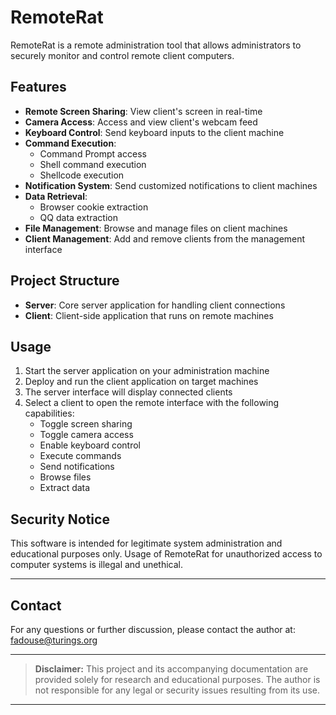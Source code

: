 # RemoteRat

RemoteRat is a remote administration tool that allows administrators to securely monitor and control remote client computers.

## Features

- **Remote Screen Sharing**: View client's screen in real-time
- **Camera Access**: Access and view client's webcam feed
- **Keyboard Control**: Send keyboard inputs to the client machine
- **Command Execution**: 
  - Command Prompt access
  - Shell command execution
  - Shellcode execution
- **Notification System**: Send customized notifications to client machines
- **Data Retrieval**:
  - Browser cookie extraction
  - QQ data extraction
- **File Management**: Browse and manage files on client machines
- **Client Management**: Add and remove clients from the management interface

## Project Structure

- **Server**: Core server application for handling client connections
- **Client**: Client-side application that runs on remote machines

## Usage

1. Start the server application on your administration machine
2. Deploy and run the client application on target machines
3. The server interface will display connected clients
4. Select a client to open the remote interface with the following capabilities:
   - Toggle screen sharing
   - Toggle camera access
   - Enable keyboard control
   - Execute commands
   - Send notifications
   - Browse files
   - Extract data

## Security Notice

This software is intended for legitimate system administration and educational purposes only. Usage of RemoteRat for unauthorized access to computer systems is illegal and unethical.

---

## Contact

For any questions or further discussion, please contact the author at: [fadouse@turings.org](mailto:fadouse@turings.org)

---

> **Disclaimer:** This project and its accompanying documentation are provided solely for research and educational purposes. The author is not responsible for any legal or security issues resulting from its use.

---
